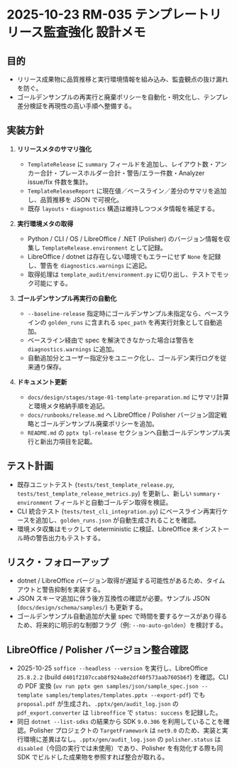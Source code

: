 # 2025-10-23 RM-035 テンプレートリリース監査強化 設計メモ

## 目的
- リリース成果物に品質推移と実行環境情報を組み込み、監査観点の抜け漏れを防ぐ。
- ゴールデンサンプルの再実行と廃棄ポリシーを自動化・明文化し、テンプレ差分検証を再現性の高い手順へ整備する。

## 実装方針
1. **リリースメタのサマリ強化**
   - `TemplateRelease` に `summary` フィールドを追加し、レイアウト数・アンカー合計・プレースホルダー合計・警告/エラー件数・Analyzer issue/fix 件数を集計。
   - `TemplateReleaseReport` に現在値／ベースライン／差分のサマリを追加し、品質推移を JSON で可視化。
   - 既存 `layouts`・`diagnostics` 構造は維持しつつメタ情報を補足する。

2. **実行環境メタの取得**
   - Python / CLI / OS / LibreOffice / .NET (Polisher) のバージョン情報を収集し `TemplateRelease.environment` として記録。
   - LibreOffice / dotnet は存在しない環境でもエラーにせず `None` を記録し、警告を `diagnostics.warnings` に追記。
   - 取得処理は `template_audit/environment.py` に切り出し、テストでモック可能にする。

3. **ゴールデンサンプル再実行の自動化**
   - `--baseline-release` 指定時にゴールデンサンプル未指定なら、ベースラインの `golden_runs` に含まれる `spec_path` を再実行対象として自動追加。
   - ベースライン経由で spec を解決できなかった場合は警告を `diagnostics.warnings` に追加。
   - 自動追加分とユーザー指定分をユニーク化し、ゴールデン実行ログを従来通り保存。

4. **ドキュメント更新**
   - `docs/design/stages/stage-01-template-preparation.md` にサマリ計算と環境メタ格納手順を追記。
   - `docs/runbooks/release.md` へ LibreOffice / Polisher バージョン固定戦略とゴールデンサンプル廃棄ポリシーを追加。
   - `README.md` の `pptx tpl-release` セクションへ自動ゴールデンサンプル実行と新出力項目を記載。

## テスト計画
- 既存ユニットテスト (`tests/test_template_release.py`, `tests/test_template_release_metrics.py`) を更新し、新しい `summary`・`environment` フィールドと自動ゴールデン取得を検証。
- CLI 統合テスト (`tests/test_cli_integration.py`) にベースライン再実行ケースを追加し、`golden_runs.json` が自動生成されることを確認。
- 環境メタ収集はモックして deterministic に検証、LibreOffice 未インストール時の警告出力もテストする。

## リスク・フォローアップ
- dotnet / LibreOffice バージョン取得が遅延する可能性があるため、タイムアウトと警告抑制を実装する。
- JSON スキーマ追加に伴う後方互換性の確認が必要。サンプル JSON (`docs/design/schema/samples/`) も更新する。
- ゴールデンサンプル自動追加が大量 spec で時間を要するケースがあり得るため、将来的に明示的な制御フラグ（例: `--no-auto-golden`）を検討する。

## LibreOffice / Polisher バージョン整合確認
- 2025-10-25 `soffice --headless --version` を実行し、LibreOffice `25.8.2.2` (build `d401f2107ccab8f924a8e2df40f573aab7605b6f`) を確認。CLI の PDF 変換 (`uv run pptx gen samples/json/sample_spec.json --template samples/templates/templates.pptx --export-pdf`) でも `proposal.pdf` が生成され、`.pptx/gen/audit_log.json` の `pdf_export.converter` は `libreoffice` で `status: success` を記録した。
- 同日 `dotnet --list-sdks` の結果から SDK `9.0.306` を利用していることを確認。Polisher プロジェクトの `TargetFramework` は `net9.0` のため、実装と実行環境に差異はなし。`.pptx/gen/audit_log.json` の `polisher.status` は `disabled`（今回の実行では未使用）であり、Polisher を有効化する際も同 SDK でビルドした成果物を参照すれば整合が取れる。
